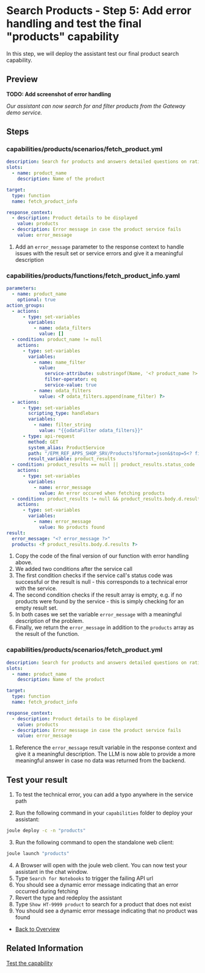 # Search Products - Step 5: Add error handling and test the final "products" capability

In this step, we will deploy the assistant test our final product search capability.

## Preview

**TODO: Add screenshot of error handling**

*Our assistant can now search for and filter products from the Gateway demo service.*

## Steps

### capabilities/products/scenarios/fetch_product.yml

```yaml
description: Search for products and answers detailed questions on ratings, price, technical specifications and supplier
slots:
  - name: product_name
    description: Name of the product

target:
  type: function
  name: fetch_product_info

response_context:
  - description: Product details to be displayed
    value: products
  - description: Error message in case the product service fails
    value: error_message
```

1. Add an `error_message` parameter to the response context to handle issues with the result set or service errors and give it a meaningful description

### capabilities/products/functions/fetch_product_info.yaml

```yaml
parameters:
  - name: product_name
    optional: true
action_groups:
  - actions:
      - type: set-variables
        variables:
          - name: odata_filters
            value: []
  - condition: product_name != null
    actions:
      - type: set-variables
        variables:
          - name: name_filter
            value:
              service-attribute: substringof(Name, '<? product_name ?>')
              filter-operator: eq
              service-value: true
          - name: odata_filters
            value: <? odata_filters.append(name_filter) ?>
  - actions:
      - type: set-variables
        scripting_type: handlebars
        variables:
          - name: filter_string
            value: "{{odataFilter odata_filters}}"
      - type: api-request
        method: GET
        system_alias: ProductService
        path: "/EPM_REF_APPS_SHOP_SRV/Products?$format=json&$top=5<? filter_string != null ? '&$filter=' + filter_string : '' ?>"
        result_variable: product_results
  - condition: product_results == null || product_results.status_code != 200
    actions:
      - type: set-variables
        variables:
          - name: error_message
            value: An error occured when fetching products
  - condition: product_results != null && product_results.body.d.results.size() == 0
    actions:
      - type: set-variables
        variables:
          - name: error_message
            value: No products found
result:
  error_message: "<? error_message ?>"
  products: <? product_results.body.d.results ?>
```

1. Copy the code of the final version of our function with error handling above.
2. We added two conditions after the service call
3. The first condition checks if the service call's status code was successful or the result is null - this corresponds to a technical error with the service.
4. The second condition checks if the result array is empty, e.g. if no products were found by the service - this is simply checking for an empty result set.
5. In both cases we set the variable `error_message` with a meaningful description of the problem.
6. Finally, we return the `error_message` in addition to the `products` array as the result of the function.

### capabilities/products/scenarios/fetch_product.yml

```yaml
description: Search for products and answers detailed questions on ratings, price, technical specifications and supplier
slots:
  - name: product_name
    description: Name of the product

target:
  type: function
  name: fetch_product_info

response_context:
  - description: Product details to be displayed
    value: products
  - description: Error message in case the product service fails
    value: error_message
```

1. Reference the `error_message` result variable in the response context and give it a meaningful description. The LLM is now able to provide a more meaningful answer in case no data was returned from the backend.

## Test your result

1. To test the technical error, you can add a typo anywhere in the service path

2. Run the following command in your `capabilities` folder to deploy your assistant:
```bash
joule deploy -c -n "products"
```

3. Run the following command to open the standalone web client:
```bash
joule launch "products"
```
4. A Browser will open with the joule web client. You can now test your assistant in the chat window.
5. Type `Search for Notebooks` to trigger the failing API url
6. You should see a dynamic error message indicating that an error occurred during fetching
7. Revert the type and redeploy the assistant
8. Type `Show HT-9999 product` to search for a product that does not exist
9. You should see a dynamic error message indicating that no product was found

* [Back to Overview](../index.md)

## Related Information

[Test the capability](https://help.sap.com/docs/joule/service-guide/test-capability)
